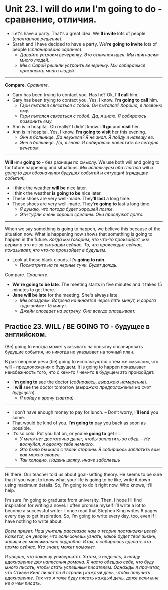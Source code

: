 # Unit 23. I will do или I'm going to do - сравнение, отличия.

- Let's have a party. That's a great idea. We'__ll invite__ lots of people (*спонтанное решение*).
- Sarah and I have decided to have a party. We'__re going to invite__ lots of people (*спланировано заранее*).
    - *Давайте устроим вечеринку. Это отличная идея. Мы пригласим много людей.*
    - *Мы с Сарой решили устроить вечеринку. Мы собираемся пригласить много людей.*

---
__Compare__. *Сравните.*
- Gary has been trying to contact you. Has he? Ok, I'__ll call__ him.
- Gary has been trying to contact you. Yes, I know. I'__m going to call__ him.
    - *Гэри пытался связаться с тобой. Он пытался? Хорошо, я позвоню ему.*
    - *Гэри пытался связаться с тобой. Да, я знаю. Я собираюсь позвонить ему.*
- Ann is in hospital. Oh really? I didn’t know. I’__ll go__ and __visit__ her.
- Ann is in hospital. Yes, I know. __I’m going to visit__ her this evening.
    - *Энн в больнице. Да неужели? Я не знал. Я пойду и навещу ее.*
    - *Энн в больнице. Да, я знаю. Я собираюсь навестить ее сегодня вечером.*

---
__Will__ или __going to__ - без разницы по смыслу. We use both will and going to for future happening and situations. *Мы используем оба глагола will и going to для обозначения будущих событий и ситуаций (грядущие события).*
- I think the weather __will be__ nice later.
- I think the weather __is going to be__ nice later.
- These shoes are very well-made. They’__ll last__ a long time.
- These shoes are very well-made. They'__re going to__ last a long time.
    - *Я думаю, что погода будет хорошей позже.*
    - *Эти туфли очень хорошо сделаны. Они прослужат долго.*

---
When we say something is going to happen, we believe this because of the situation now. What is happening now shows that something is going to happen in the future. *Когда мы говорим, что что-то произойдет, мы верим в это из-за ситуации сейчас. То, что происходит сейчас, показывает, что что-то произойдет в будущем.*
- Look at those black clouds. It’__s going to rain__.
    - *Посмотрите на те черные тучи. Будет дождь.*

Compare. *Сравните.*
- __We're going to be late__. The meeting starts in five minutes and it takes 15 minutes to get there.
- __Jane will be late__ for the meeting. She's always late.
    - *Мы опоздаем. Встреча начинается через пять минут, и дорога туда займет 15 минут.*
    - *Джейн опоздает на встречу. Она всегда опаздывает.*


## Practice 23. WILL / BE GOING TO - будущее в английском.
(Be) going to иногда может указывать на попытку спланировать будущие события, но никогда не указывает на точный план.

В разговорной речи (be) going to используются с тем же смыслом, что will - предположения о будущем. It is going to happen показывает неизбежность того, что с кем-то / чем-то в будущем это произойдет.
- I'__m going to__ see the doctor (*собираюсь, выражаю намерение*).
- I __will__ see the doctor tomorrow (*выражаю предположение на счет будущего*).
    - *Я пойду к врачу (завтра).*

---
- I don’t have enough money to pay for lunch. – Don’t worry, I’__ll lend__ you some.
- That would be kind of you. I’__m going to__ pay you back as soon as possible.
- It’s so cold. Put you hat on, or you’__re going to__ get ill.
    - *У меня нет достаточно денег, чтобы заплатить за обед. - Не волнуйся, я одолжу тебе немного.*
    - *Это было бы мило с твоей стороны. Я собираюсь заплатить вам как можно скорее.*
    - *Так холодно. Надень шляпу, иначе заболеешь*

---
Hi there. Our teacher told us about goal-setting theory. He seems to be sure that if you want to know what your life is going to be like, write it down using maximum details. So, I’m going to do it right now. Who knows, it’ll help. 

I’m sure I’m going to graduate from university. Then, I hope I’ll find inspiration for writing a novel. I often promise myself I’ll write a lot to become a successful writer. I once read that Stephen King writes 6 pages every day to get inspiration. So, I’m going to write every day, too, even if I have nothing to write about.

*Всем привет. Наш учитель рассказал нам о теории постановки целей. Кажется, он уверен, что если хочешь узнать, какой будет твоя жизнь, запиши ее максимально подробно. Итак, я собираюсь сделать это прямо сейчас. Кто знает, может поможет.*

*Я уверен, что закончу университет. Затем, я надеюсь, я найду вдохновение для написания романа. Я часто обещаю себе, что буду много писать, чтобы стать успешным писателем. Однажды я прочитал, что Стивен Кинг пишет по 6 страниц каждый день, чтобы получить вдохновение. Так что я тоже буду писать каждый день, даже если мне не о чем писать.*
